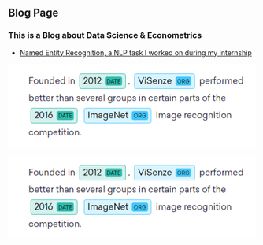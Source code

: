 ## Blog Page

### This is a Blog about Data Science & Econometrics

- [Named Entity Recognition, a NLP task I worked on during my internship](https://github.com/ArmandGiraud/ArmandGiraud.github.io/blob/master/ner.md)

<img src="/images/ner.PNG" alt="HTML5 Icon">

![image](https://github.com/ArmandGiraud/ArmandGiraud.github.io/blob/master/images/ner.PNG)
